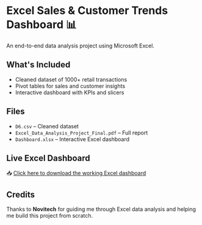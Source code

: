 # Excel Sales & Customer Trends Dashboard 📊

An end-to-end data analysis project using Microsoft Excel.

## What's Included
- Cleaned dataset of 1000+ retail transactions
- Pivot tables for sales and customer insights
- Interactive dashboard with KPIs and slicers

## Files
- `D6.csv` – Cleaned dataset
- `Excel_Data_Analysis_Project_Final.pdf` – Full report
- `Dashboard.xlsx` – Interactive Excel dashboard

## Live Excel Dashboard
📥 [Click here to download the working Excel dashboard](https://view.officeapps.live.com/op/view.aspx?src=https%3A%2F%2Fraw.githubusercontent.com%2FTamilselvan-2007%2Fdata-analytics-project%2Frefs%2Fheads%2Fmain%2FMy%2520Dashboard.xlsx&wdOrigin=BROWSELINK)

## Credits
Thanks to **Novitech** for guiding me through Excel data analysis and helping me build this project from scratch.
